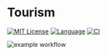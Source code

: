 # Tourism

<!-- [START BADGES] -->
<!-- Please keep comment here to allow auto update -->
[![MIT License](https://img.shields.io/github/license/yohan-kang/Tourism?style=flat-square)](https://github.com/yohan-kang/Tourism/blob/master/LICENSE)
[![Language](https://img.shields.io/github/languages/top/yohan-kang/Tourism?style=flat-square)](https://www.typescriptlang.org)
[![CI](https://img.shields.io/github/yohan-kang/Tourism/actions/workflows/django.yml/badge.svg?style=flat-square)](https://github.com/yohan-kang/Tourism/actions/workflows/django.yml)
<!-- [END BADGES] -->

![example workflow](https://github.com/yohan-kang/Tourism/actions/workflows/django.yml/badge.svg)
